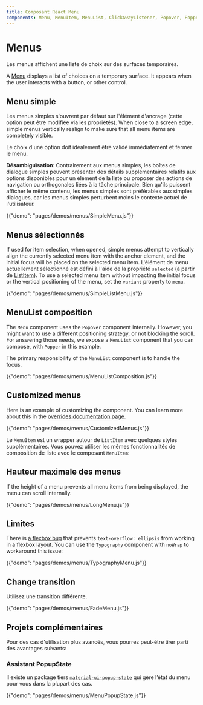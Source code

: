 ```yaml
---
title: Composant React Menu
components: Menu, MenuItem, MenuList, ClickAwayListener, Popover, Popper
---
```


# Menus

<p class="description">Les menus affichent une liste de choix sur des surfaces temporaires.</p>

A [Menu](https://material.io/design/components/menus.html) displays a list of choices on a temporary surface. It appears when the user interacts with a button, or other control.

## Menu simple

Les menus simples s'ouvrent par défaut sur l'élément d'ancrage (cette option peut être modifiée via les propriétés). When close to a screen edge, simple menus vertically realign to make sure that all menu items are completely visible.

Le choix d'une option doit idéalement être validé immédiatement et fermer le menu.

**Désambiguïsation**: Contrairement aux menus simples, les boîtes de dialogue simples peuvent présenter des détails supplémentaires relatifs aux options disponibles pour un élément de la liste ou proposer des actions de navigation ou orthogonales liées à la tâche principale. Bien qu'ils puissent afficher le même contenu, les menus simples sont préférables aux simples dialogues, car les menus simples perturbent moins le contexte actuel de l'utilisateur.

{{"demo": "pages/demos/menus/SimpleMenu.js"}}

## Menus sélectionnés

If used for item selection, when opened, simple menus attempt to vertically align the currently selected menu item with the anchor element, and the initial focus will be placed on the selected menu item. L'élément de menu actuellement sélectionné est défini à l'aide de la propriété `selected` (à partir de [ListItem](/api/list-item/)). To use a selected menu item without impacting the initial focus or the vertical positioning of the menu, set the `variant` property to `menu`.

{{"demo": "pages/demos/menus/SimpleListMenu.js"}}

## MenuList composition

The `Menu` component uses the `Popover` component internally. However, you might want to use a different positioning strategy, or not blocking the scroll. For answering those needs, we expose a `MenuList` component that you can compose, with `Popper` in this example.

The primary responsibility of the `MenuList` component is to handle the focus.

{{"demo": "pages/demos/menus/MenuListComposition.js"}}

## Customized menus

Here is an example of customizing the component. You can learn more about this in the [overrides documentation page](/customization/overrides/).

{{"demo": "pages/demos/menus/CustomizedMenus.js"}}

Le `MenuItem` est un wrapper autour de `ListItem` avec quelques styles supplémentaires. Vous pouvez utiliser les mêmes fonctionnalités de composition de liste avec le composant `MenuItem`:

## Hauteur maximale des menus

If the height of a menu prevents all menu items from being displayed, the menu can scroll internally.

{{"demo": "pages/demos/menus/LongMenu.js"}}

## Limites

There is [a flexbox bug](https://bugs.chromium.org/p/chromium/issues/detail?id=327437) that prevents `text-overflow: ellipsis` from working in a flexbox layout. You can use the `Typography` component with `noWrap` to workaround this issue:

{{"demo": "pages/demos/menus/TypographyMenu.js"}}

## Change transition

Utilisez une transition différente.

{{"demo": "pages/demos/menus/FadeMenu.js"}}

## Projets complémentaires

Pour des cas d'utilisation plus avancés, vous pourrez peut-être tirer parti des avantages suivants:

### Assistant PopupState

Il existe un package tiers [`material-ui-popup-state`](https://github.com/jcoreio/material-ui-popup-state) qui gère l’état du menu pour vous dans la plupart des cas.

{{"demo": "pages/demos/menus/MenuPopupState.js"}}